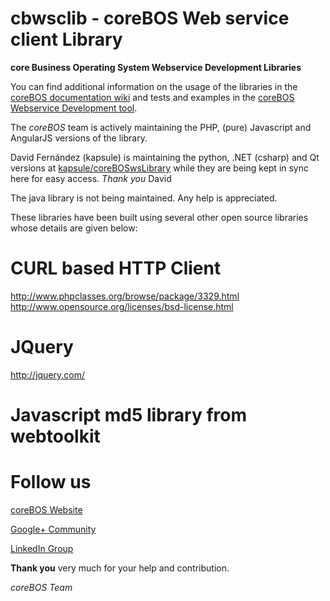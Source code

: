 cbwsclib - coreBOS Web service client Library
=======

**core Business Operating System Webservice Development Libraries**

You can find additional information on the usage of the libraries in the [coreBOS documentation wiki](http://corebos.org/documentation) and tests and examples in the [coreBOS Webservice Development tool](https://github.com/tsolucio/coreBOSwsDevelopment).

The *coreBOS* team is actively maintaining the PHP, (pure) Javascript and AngularJS versions of the library.

David Fernández (kapsule) is maintaining the python, .NET (csharp) and Qt versions at [kapsule/coreBOSwsLibrary](https://github.com/kapsule/coreBOSwsLibrary) while they are being kept in sync here for easy access. *Thank you* David

The java library is not being maintained. Any help is appreciated.

These libraries have been built using several other open source libraries whose details are given below:

CURL based HTTP Client
=====
http://www.phpclasses.org/browse/package/3329.html
http://www.opensource.org/licenses/bsd-license.html

JQuery
=====
http://jquery.com/

Javascript md5 library from webtoolkit
=====


**Follow us**
======

[coreBOS Website](http://corebos.org/)

[Google+ Community](https://plus.google.com/communities/109845486286232591652)

[LinkedIn Group](http://www.linkedin.com/groups/coreBOS-7479130?trk=my_groups-b-grp-v)


**Thank you** very much for your help and contribution.

*coreBOS Team*
